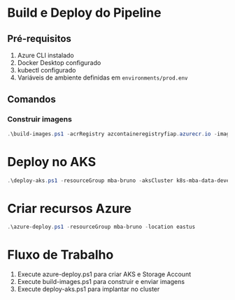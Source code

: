 # Build e Deploy do Pipeline

## Pré-requisitos
1. Azure CLI instalado
2. Docker Desktop configurado
3. kubectl configurado
4. Variáveis de ambiente definidas em `environments/prod.env`

## Comandos

### Construir imagens
```powershell
.\build-images.ps1 -acrRegistry azcontaineregistryfiap.azurecr.io -imageTag 1.0.0
```

# Deploy no AKS

```powershell
.\deploy-aks.ps1 -resourceGroup mba-bruno -aksCluster k8s-mba-data-development-framework-aks
```

# Criar recursos Azure

```powershell
.\azure-deploy.ps1 -resourceGroup mba-bruno -location eastus
```

# Fluxo de Trabalho

1. Execute azure-deploy.ps1 para criar AKS e Storage Account
2. Execute build-images.ps1 para construir e enviar imagens
3. Execute deploy-aks.ps1 para implantar no cluster
